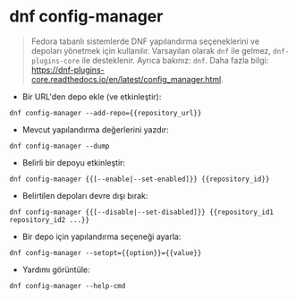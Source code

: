 # dnf config-manager

> Fedora tabanlı sistemlerde DNF yapılandırma seçeneklerini ve depoları yönetmek için kullanılır.
> Varsayılan olarak `dnf` ile gelmez, `dnf-plugins-core` ile desteklenir.
> Ayrıca bakınız: `dnf`.
> Daha fazla bilgi: <https://dnf-plugins-core.readthedocs.io/en/latest/config_manager.html>.

- Bir URL'den depo ekle (ve etkinleştir):

`dnf config-manager --add-repo={{repository_url}}`

- Mevcut yapılandırma değerlerini yazdır:

`dnf config-manager --dump`

- Belirli bir depoyu etkinleştir:

`dnf config-manager {{[--enable|--set-enabled]}} {{repository_id}}`

- Belirtilen depoları devre dışı bırak:

`dnf config-manager {{[--disable|--set-disabled]}} {{repository_id1 repository_id2 ...}}`

- Bir depo için yapılandırma seçeneği ayarla:

`dnf config-manager --setopt={{option}}={{value}}`

- Yardımı görüntüle:

`dnf config-manager --help-cmd`

